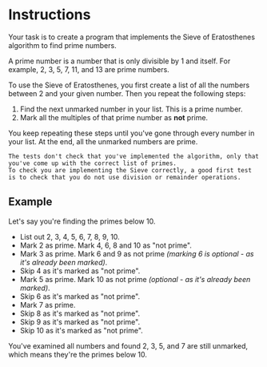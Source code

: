 # Instructions

Your task is to create a program that implements the Sieve of Eratosthenes algorithm to find prime numbers.

A prime number is a number that is only divisible by 1 and itself.
For example, 2, 3, 5, 7, 11, and 13 are prime numbers.

To use the Sieve of Eratosthenes, you first create a list of all the numbers between 2 and your given number.
Then you repeat the following steps:

1. Find the next unmarked number in your list. This is a prime number.
2. Mark all the multiples of that prime number as **not** prime.

You keep repeating these steps until you've gone through every number in your list.
At the end, all the unmarked numbers are prime.

~~~~exercism/note
The tests don't check that you've implemented the algorithm, only that you've come up with the correct list of primes.
To check you are implementing the Sieve correctly, a good first test is to check that you do not use division or remainder operations.
~~~~

## Example

Let's say you're finding the primes below 10.

- List out 2, 3, 4, 5, 6, 7, 8, 9, 10.
- Mark 2 as prime.
  Mark 4, 6, 8 and 10 as "not prime".
- Mark 3 as prime.
  Mark 6 and 9 as not prime _(marking 6 is optional - as it's already been marked)_.
- Skip 4 as it's marked as "not prime".
- Mark 5 as prime.
  Mark 10 as not prime _(optional - as it's already been marked)_.
- Skip 6 as it's marked as "not prime".
- Mark 7 as prime.
- Skip 8 as it's marked as "not prime".
- Skip 9 as it's marked as "not prime".
- Skip 10 as it's marked as "not prime".

You've examined all numbers and found 2, 3, 5, and 7 are still unmarked, which means they're the primes below 10.

